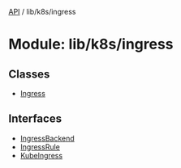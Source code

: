 [API](../API.md) / lib/k8s/ingress

# Module: lib/k8s/ingress

## Classes

- [Ingress](../classes/lib_k8s_ingress.Ingress.md)

## Interfaces

- [IngressBackend](../interfaces/lib_k8s_ingress.IngressBackend.md)
- [IngressRule](../interfaces/lib_k8s_ingress.IngressRule.md)
- [KubeIngress](../interfaces/lib_k8s_ingress.KubeIngress.md)
